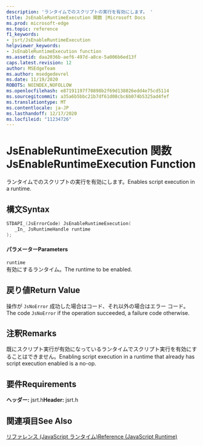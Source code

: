 ```yaml
---
description: 'ランタイムでのスクリプトの実行を有効にします。 '
title: JsEnableRuntimeExecution 関数 |Microsoft Docs
ms.prod: microsoft-edge
ms.topic: reference
f1_keywords:
- jsrt/JsEnableRuntimeExecution
helpviewer_keywords:
- JsEnableRuntimeExecution function
ms.assetid: daa2036b-aef6-497d-a8ce-5a006b6ed13f
caps.latest.revision: 12
author: MSEdgeTeam
ms.author: msedgedevrel
ms.date: 11/19/2020
ROBOTS: NOINDEX,NOFOLLOW
ms.openlocfilehash: e87191197f70898b2f69d138026edd4e75cd5114
ms.sourcegitcommit: a35a6b5bbc21b7df61d08cbc6b074b5325ad4fef
ms.translationtype: MT
ms.contentlocale: ja-JP
ms.lasthandoff: 12/17/2020
ms.locfileid: "11234726"
---
```

# <span data-ttu-id="2e71e-103">JsEnableRuntimeExecution 関数</span><span class="sxs-lookup"><span data-stu-id="2e71e-103">JsEnableRuntimeExecution Function</span></span>

<span data-ttu-id="2e71e-104">ランタイムでのスクリプトの実行を有効にします。</span><span class="sxs-lookup"><span data-stu-id="2e71e-104">Enables script execution in a runtime.</span></span>  
  
## <span data-ttu-id="2e71e-105">構文</span><span class="sxs-lookup"><span data-stu-id="2e71e-105">Syntax</span></span>  
  
```cpp  
STDAPI_(JsErrorCode) JsEnableRuntimeExecution(  
   _In_ JsRuntimeHandle runtime  
);  
```  
  
#### <span data-ttu-id="2e71e-106">パラメーター</span><span class="sxs-lookup"><span data-stu-id="2e71e-106">Parameters</span></span>  
 `runtime`  
 <span data-ttu-id="2e71e-107">有効にするランタイム。</span><span class="sxs-lookup"><span data-stu-id="2e71e-107">The runtime to be enabled.</span></span>  
  
## <span data-ttu-id="2e71e-108">戻り値</span><span class="sxs-lookup"><span data-stu-id="2e71e-108">Return Value</span></span>  
 <span data-ttu-id="2e71e-109">操作が `JsNoError` 成功した場合はコード、それ以外の場合はエラー コード。</span><span class="sxs-lookup"><span data-stu-id="2e71e-109">The code `JsNoError` if the operation succeeded, a failure code otherwise.</span></span>  
  
## <span data-ttu-id="2e71e-110">注釈</span><span class="sxs-lookup"><span data-stu-id="2e71e-110">Remarks</span></span>  
 <span data-ttu-id="2e71e-111">既にスクリプト実行が有効になっているランタイムでスクリプト実行を有効にすることはできません。</span><span class="sxs-lookup"><span data-stu-id="2e71e-111">Enabling script execution in a runtime that already has script execution enabled is a no-op.</span></span>  
  
## <span data-ttu-id="2e71e-112">要件</span><span class="sxs-lookup"><span data-stu-id="2e71e-112">Requirements</span></span>  
 <span data-ttu-id="2e71e-113">**ヘッダー:** jsrt.h</span><span class="sxs-lookup"><span data-stu-id="2e71e-113">**Header:** jsrt.h</span></span>  
  
## <span data-ttu-id="2e71e-114">関連項目</span><span class="sxs-lookup"><span data-stu-id="2e71e-114">See Also</span></span>  
 [<span data-ttu-id="2e71e-115">リファレンス (JavaScript ランタイム)</span><span class="sxs-lookup"><span data-stu-id="2e71e-115">Reference (JavaScript Runtime)</span></span>](../chakra-hosting/reference-javascript-runtime.md)

